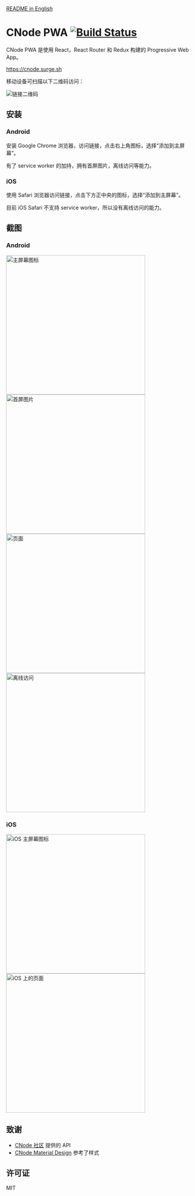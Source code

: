 [README in English](README.en.md)

# CNode PWA [![Build Status](https://travis-ci.org/pd4d10/cnode-pwa.svg?branch=master)](https://travis-ci.org/pd4d10/cnode-pwa)

CNode PWA 是使用 React，React Router 和 Redux 构建的 Progressive Web App。

https://cnode.surge.sh

移动设备可扫描以下二维码访问：

![链接二维码](assets/qrcode.png)

## 安装

### Android

安装 Google Chrome 浏览器，访问链接，点击右上角图标，选择“添加到主屏幕”。

有了 service worker 的加持，拥有首屏图片，离线访问等能力。

### iOS

使用 Safari 浏览器访问链接，点击下方正中央的图标，选择“添加到主屏幕”。

目前 iOS Safari 不支持 service worker，所以没有离线访问的能力。

## 截图

### Android

<span><img src="assets/android-1.jpg" width="375" alt="主屏幕图标" /></span>
<span><img src="assets/android-2.jpg" width="375" alt="首屏图片" /></span>
<span><img src="assets/android-3.jpg" width="375" alt="页面" /></span>
<span><img src="assets/android-4.jpg" width="375" alt="离线访问" /></span>

### iOS

<span><img src="assets/ios-1.png" width="375" alt="iOS 主屏幕图标" /></span>
<span><img src="assets/ios-2.png" width="375" alt="iOS 上的页面" /></span>

## 致谢

* [CNode 社区](https://cnodejs.org/api) 提供的 API
* [CNode Material Design](https://github.com/TakWolf/CNode-Material-Design) 参考了样式

## 许可证

MIT
